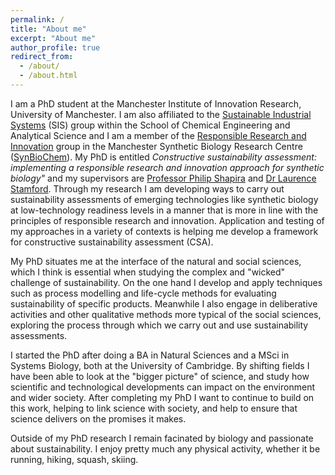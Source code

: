 ```yaml
---
permalink: /
title: "About me"
excerpt: "About me"
author_profile: true
redirect_from: 
  - /about/
  - /about.html
---
```


I am a PhD student at the Manchester Institute of Innovation Research, University of Manchester. 
I am also affiliated to the [Sustainable Industrial Systems](http://www.sustainable-systems.org.uk/) (SIS) group within the School of Chemical Engineering and Analytical Science and I am a member of the [Responsible Research and Innovation](http://synbiochem.co.uk/responsible-research-and-innovation/) group in the Manchester Synthetic Biology Research Centre ([SynBioChem](http://http://synbiochem.co.uk)).
My PhD is entitled *Constructive sustainability assessment: implementing a responsible research and innovation approach for synthetic biology"* and my supervisors are [Professor Philip Shapira](https://www.research.manchester.ac.uk/portal/pshapira.html) and [Dr Laurence Stamford](https://www.research.manchester.ac.uk/portal/en/researchers/laurence-stamford(ce5ed440-a6f0-4b25-b8d5-80a3ee2fbfc2).html).
Through my research I am developing ways to carry out sustainability assessments of emerging technologies like synthetic biology at low-technology readiness levels in a manner that is more in line with the principles of responsible research and innovation. 
Application and testing of my approaches in a variety of contexts is helping me develop a framework for constructive sustainability assessment (CSA).

My PhD situates me at the interface of the natural and social sciences, which I think is essential when studying the complex and "wicked" challenge of sustainability.
On the one hand I develop and apply techniques such as process modelling and life-cycle methods for evaluating sustainability of specific products.
Meanwhile I also engage in deliberative activities and other qualitative methods more typical of the social sciences, exploring the process through which we carry out and use sustainability assessments.

I started the PhD after doing a BA in Natural Sciences and a MSci in Systems Biology, both at the University of Cambridge. 
By shifting fields I have been able to look at the "bigger picture" of science, and study how scientific and technological developments can impact on the environment and wider society.
After completing my PhD I want to continue to build on this work, helping to link science with society, and help to ensure that science delivers on the promises it makes.

Outside of my PhD research I remain facinated by biology and passionate about sustainability. 
I enjoy pretty much any physical activity, whether it be running, hiking, squash, skiing. 

